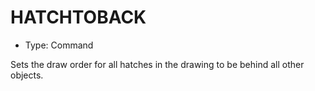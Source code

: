 # HATCHTOBACK

- Type: Command

Sets the draw order for all hatches in the drawing to be behind all other objects.
